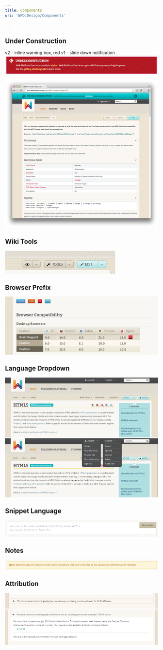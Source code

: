 ```yaml
---
title: Components
uri: 'WPD:Design/Components'

---
```

## <span>Under Construction</span>

v2 - inline warning box, red v1 - slide down notification ![Under Constructio](/assets/public/f/f3/under-construction2.png)![Under Construction](/assets/public/c/c4/under-construction.png)

## <span>Wiki Tools</span>

 ![Wiki Tools](/assets/public/b/b7/wikitools.png)

## <span>Browser Prefix</span>

![Browser - Prefix Examples](/assets/public/6/6f/prefix.png)

## <span>Language Dropdown</span>

 ![Language Dropdown - Closed](/assets/public/7/7a/language.png)![Language Dropdown - Open](/assets/public/5/5f/language2.png)

## <span>Snippet Language</span>

 ![Snippet Language](/assets/public/6/6e/code_language.png)

## <span>Notes</span>

 ![Notes](/assets/public/6/6e/notes.png)

## <span>Attribution</span>

 ![Attribution - Closed](/assets/public/3/30/attribution1.png)![Attribution - Open](/assets/public/8/87/attribution2.png)